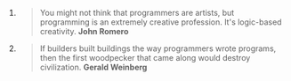1. > You might not think that programmers are artists, but programming is an extremely creative profession. It's logic-based creativity. __John Romero__

2. > If builders built buildings the way programmers wrote programs, then the first woodpecker that came along would destroy civilization. __Gerald Weinberg__